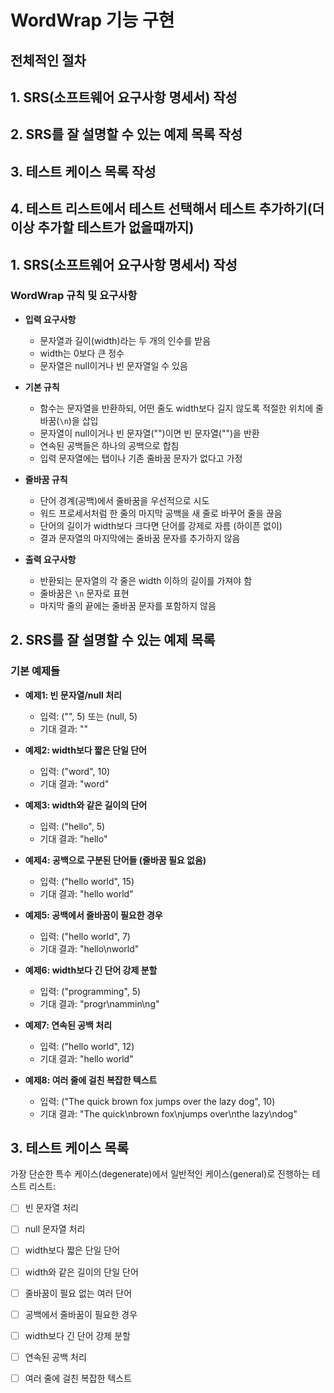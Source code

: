 # WordWrap 기능 구현

## 전체적인 절차

## 1. **SRS(소프트웨어 요구사항 명세서) 작성**

## 2. **SRS를 잘 설명할 수 있는 예제 목록 작성**

## 3. **테스트 케이스 목록 작성**

## 4. **테스트 리스트에서 테스트 선택해서 테스트 추가하기(더 이상 추가할 테스트가 없을때까지)**

## 1. SRS(소프트웨어 요구사항 명세서) 작성

### WordWrap 규칙 및 요구사항

- **입력 요구사항**
    - 문자열과 길이(width)라는 두 개의 인수를 받음
    - width는 0보다 큰 정수
    - 문자열은 null이거나 빈 문자열일 수 있음

- **기본 규칙**
    - 함수는 문자열을 반환하되, 어떤 줄도 width보다 길지 않도록 적절한 위치에 줄바꿈(`\n`)을 삽입
    - 문자열이 null이거나 빈 문자열("")이면 빈 문자열("")을 반환
    - 연속된 공백들은 하나의 공백으로 합침
    - 입력 문자열에는 탭이나 기존 줄바꿈 문자가 없다고 가정

- **줄바꿈 규칙**
    - 단어 경계(공백)에서 줄바꿈을 우선적으로 시도
    - 워드 프로세서처럼 한 줄의 마지막 공백을 새 줄로 바꾸어 줄을 끊음
    - 단어의 길이가 width보다 크다면 단어를 강제로 자름 (하이픈 없이)
    - 결과 문자열의 마지막에는 줄바꿈 문자를 추가하지 않음

- **출력 요구사항**
    - 반환되는 문자열의 각 줄은 width 이하의 길이를 가져야 함
    - 줄바꿈은 `\n` 문자로 표현
    - 마지막 줄의 끝에는 줄바꿈 문자를 포함하지 않음

## 2. SRS를 잘 설명할 수 있는 예제 목록

### 기본 예제들

- **예제1: 빈 문자열/null 처리**
    - 입력: ("", 5) 또는 (null, 5)
    - 기대 결과: ""

- **예제2: width보다 짧은 단일 단어**
    - 입력: ("word", 10)
    - 기대 결과: "word"

- **예제3: width와 같은 길이의 단어**
    - 입력: ("hello", 5)
    - 기대 결과: "hello"

- **예제4: 공백으로 구분된 단어들 (줄바꿈 필요 없음)**
    - 입력: ("hello world", 15)
    - 기대 결과: "hello world"

- **예제5: 공백에서 줄바꿈이 필요한 경우**
    - 입력: ("hello world", 7)
    - 기대 결과: "hello\nworld"

- **예제6: width보다 긴 단어 강제 분할**
    - 입력: ("programming", 5)
    - 기대 결과: "progr\nammin\ng"

- **예제7: 연속된 공백 처리**
    - 입력: ("hello    world", 12)
    - 기대 결과: "hello world"

- **예제8: 여러 줄에 걸친 복잡한 텍스트**
    - 입력: ("The quick brown fox jumps over the lazy dog", 10)
    - 기대 결과: "The quick\nbrown fox\njumps over\nthe lazy\ndog"

## 3. 테스트 케이스 목록

가장 단순한 특수 케이스(degenerate)에서 일반적인 케이스(general)로 진행하는 테스트 리스트:

- [ ] 빈 문자열 처리
- [ ] null 문자열 처리  
- [ ] width보다 짧은 단일 단어
- [ ] width와 같은 길이의 단일 단어
- [ ] 줄바꿈이 필요 없는 여러 단어
- [ ] 공백에서 줄바꿈이 필요한 경우
- [ ] width보다 긴 단어 강제 분할
- [ ] 연속된 공백 처리
- [ ] 여러 줄에 걸친 복잡한 텍스트


